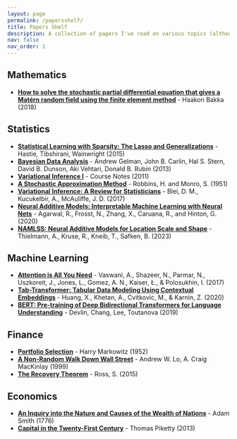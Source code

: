 ```yaml
---
layout: page
permalink: /papersshelf/
title: Papers Shelf
description: A collection of papers I've read on various topics (although it's difficult to segregate papers into topics). Keeping an organized list of the papers I've read helps in building mental models and quickly remembering the crux of the work.
nav: false
nav_order: 1
---
```

<!-- _pages/publications.md -->
<div class="publications">

<h2>Mathematics</h2>
<ul>
  <li>
    <strong><a href="https://arxiv.org/abs/1803.03765">How to solve the stochastic partial differential equation that gives a Matérn random field using the finite element method</a></strong> - Haakon Bakka (2018)
  </li>
</ul>

<h2>Statistics</h2>
<ul>
  <li>
    <strong><a href="https://www.ime.unicamp.br/~dias/SLS.pdf">Statistical Learning with Sparsity: The Lasso and Generalizations</a></strong> - Hastie, Tibshirani, Wainwright (2015)
  </li>
  <li>
    <strong><a href="http://www.stat.columbia.edu/~gelman/book/">Bayesian Data Analysis</a></strong> - Andrew Gelman, John B. Carlin, Hal S. Stern, David B. Dunson, Aki Vehtari, Donald B. Rubin (2013)
  </li>
  <li>
    <strong><a href="https://www.cs.princeton.edu/courses/archive/fall11/cos597C/lectures/variational-inference-i.pdf">Variational Inference I</a></strong> - Course Notes (2011)
  </li>
  <li>
    <strong><a href="https://www.columbia.edu/~ww2040/8100F16/RM51.pdf">A Stochastic Approximation Method</a></strong> - Robbins, H. and Monro, S. (1951)
  </li>
  <li>
    <strong><a href="https://arxiv.org/pdf/1601.00670">Variational Inference: A Review for Statisticians</a></strong> - Blei, D. M., Kucukelbir, A., McAuliffe, J. D. (2017)
  </li>
  <li>
    <strong><a href="https://arxiv.org/abs/2004.13912">Neural Additive Models: Interpretable Machine Learning with Neural Nets</a></strong> - Agarwal, R., Frosst, N., Zhang, X., Caruana, R., and Hinton, G. (2020)
  </li>
  <li>
    <strong><a href="https://arxiv.org/abs/2301.11862">NAMLSS: Neural Additive Models for Location Scale and Shape</a></strong> - Thielmann, A., Kruse, R., Kneib, T., Safken, B. (2023)
  </li>
</ul>

<h2>Machine Learning</h2>
<ul>
  <li>
    <strong><a href="https://arxiv.org/abs/1706.03762">Attention is All You Need</a></strong> - Vaswani, A., Shazeer, N., Parmar, N., Uszkoreit, J., Jones, L., Gomez, A. N., Kaiser, Ł., & Polosukhin, I. (2017)
  </li>
  <li>
    <strong><a href="https://arxiv.org/abs/2012.06678v1">Tab-Transformer: Tabular Data Modeling Using Contextual Embeddings</a></strong> - Huang, X., Khetan, A., Cvitkovic, M., & Karnin, Z. (2020)
  </li>
  <li>
    <strong><a href="https://dl.acm.org/doi/10.1145/3292500.3330701">BERT: Pre-training of Deep Bidirectional Transformers for Language Understanding</a></strong> - Devlin, Chang, Lee, Toutanova (2019)
  </li>
</ul>

<h2>Finance</h2>
<ul>
  <li>
    <strong><a href="https://www.math.ust.hk/~maykwok/courses/ma362/07F/markowitz_JF.pdf">Portfolio Selection</a></strong> - Harry Markowitz (1952)
  </li>
  <li>
    <strong><a href="https://press.princeton.edu/books/hardcover/9780691092563/a-non-random-walk-down-wall-street">A Non-Random Walk Down Wall Street</a></strong> - Andrew W. Lo, A. Craig MacKinlay (1999)
  </li>
  <li>
    <strong><a href="https://www.jstor.org/stable/30035052">The Recovery Theorem</a></strong> - Ross, S. (2015)
  </li>
</ul>

<h2>Economics</h2>
<ul>
  <li>
    <strong><a href="https://www.gutenberg.org/ebooks/3300">An Inquiry into the Nature and Causes of the Wealth of Nations</a></strong> - Adam Smith (1776)
  </li>
  <li>
    <strong><a href="https://www.hup.harvard.edu/catalog.php?isbn=9780674430006">Capital in the Twenty-First Century</a></strong> - Thomas Piketty (2013)
  </li>
</ul>

</div>
